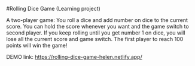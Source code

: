 #Rolling Dice Game (Learning project)

A two-player game: You roll a dice and add number on dice to the current score. You can hold the score whenever you want and the game switch to second player. If you keep rolling until you get number 1 on dice, you will lose all the current score and game switch. The first player to reach 100 points will win the game!

DEMO link: https://rolling-dice-game-helen.netlify.app/
